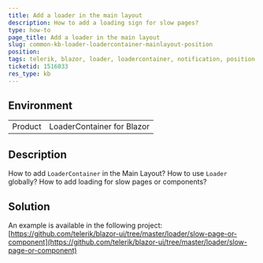 ```yaml
---
title: Add a loader in the main layout
description: How to add a loading sign for slow pages?
type: how-to
page_title: Add a loader in the main layout 
slug: common-kb-loader-loadercontainer-mainlayout-position
position: 
tags: telerik, blazor, loader, loadercontainer, notification, position
ticketid: 1516033
res_type: kb
---
```


## Environment
<table>
	<tbody>
		<tr>
			<td>Product</td>
			<td>LoaderContainer for Blazor</td>
		</tr>
	</tbody>
</table>


## Description
How to add `LoaderContainer` in the Main Layout? How to use `Loader` globally? How to add loading for slow pages or components?

## Solution
An example is available in the following project: [https://github.com/telerik/blazor-ui/tree/master/loader/slow-page-or-component](https://github.com/telerik/blazor-ui/tree/master/loader/slow-page-or-component)
